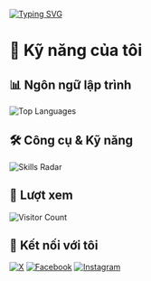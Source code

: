 [![Typing SVG](https://readme-typing-svg.herokuapp.com?font=Fira+Code&weight=700&pause=1000&color=05FFF6&width=435&lines=Welcome+to+Bean+.If+you+like+my+repo....;please+give+it+a+%E2%AD%90)](https://git.io/typing-svg)
# 🚀 Kỹ năng của tôi

## 📊 Ngôn ngữ lập trình
![Top Languages](https://github-readme-stats.vercel.app/api/top-langs/?username=tranquyk2&layout=compact&theme=radical&hide=html)

## 🛠️ Công cụ & Kỹ năng
![Skills Radar](https://github-readme-stats.vercel.app/api/top-langs/?username=tranquyk2&langs_count=6&theme=radical&custom_title=Skills%20Radar)



## 👀 Lượt xem
<img src="https://profile-counter.glitch.me/tranquy_02/count.svg" alt="Visitor Count" />

## 📱 Kết nối với tôi
[![X](https://img.shields.io/badge/X-@tranquy_02-blue?style=for-the-badge&logo=x&logoColor=white)](https://x.com/tranquy_02)
[![Facebook](https://img.shields.io/badge/Facebook-TranQuy-blue?style=for-the-badge&logo=facebook&logoColor=white)](https://facebook.com/tranquy0206)
[![Instagram](https://img.shields.io/badge/Instagram-@tranquy_02-E4405F?style=for-the-badge&logo=instagram&logoColor=white)](https://instagram.com/tranquy_02)





